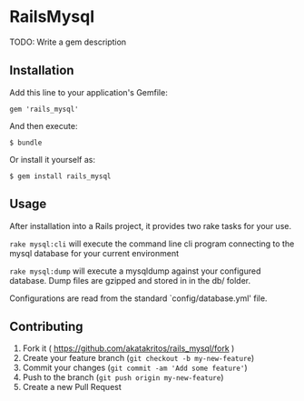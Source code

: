 # RailsMysql

TODO: Write a gem description

## Installation

Add this line to your application's Gemfile:

    gem 'rails_mysql'

And then execute:

    $ bundle

Or install it yourself as:

    $ gem install rails_mysql

## Usage

After installation into a Rails project, it provides two rake tasks for your
use.

`rake mysql:cli` will execute the command line cli program connecting to 
the mysql database for your current environment

`rake mysql:dump` will execute a mysqldump against your configured database.
Dump files are gzipped and stored in in the db/ folder.

Configurations are read from the standard `config/database.yml' file.


## Contributing

1. Fork it ( https://github.com/akatakritos/rails_mysql/fork )
2. Create your feature branch (`git checkout -b my-new-feature`)
3. Commit your changes (`git commit -am 'Add some feature'`)
4. Push to the branch (`git push origin my-new-feature`)
5. Create a new Pull Request
